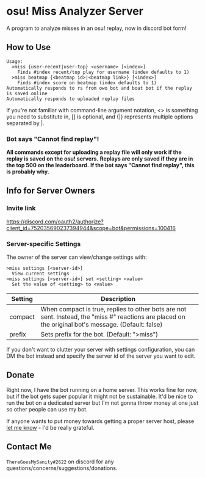 # osu! Miss Analyzer Server

A program to analyze misses in an osu! replay, now in discord bot form!

## How to Use

```
Usage:
  >miss {user-recent|user-top} <username> [<index>]
    Finds #index recent/top play for username (index defaults to 1)
  >miss beatmap {<beatmap id>|<beatmap link>} [<index>]
    Finds #index score on beatmap (index defaults to 1)
Automatically responds to rs from owo bot and boat bot if the replay is saved online
Automatically responds to uploaded replay files
```

If you're not familiar with command-line argument notation, <> is something you need to substitute in, [] is optional, and {|} represents multiple options separated by |.

### Bot says "Cannot find replay"!
**All commands except for uploading a replay file will only work if the replay is saved on the osu! servers.**
**Replays are only saved if they are in the top 500 on the leaderboard.**
**If the bot says "Cannot find replay", this is probably why.**

## Info for Server Owners

### Invite link
https://discord.com/oauth2/authorize?client_id=752035690237394944&scope=bot&permissions=100416

### Server-specific Settings
The owner of the server can view/change settings with:
```
>miss settings [<server-id>]
  View current settings
>miss settings [<server-id>] set <setting> <value>
  Set the value of <setting> to <value>
```
|Setting|Description|
|-|-|
|compact|When compact is true, replies to other bots are not sent. Instead, the "miss #" reactions are placed on the original bot's message. (Default: false)|
|prefix|Sets prefix for the bot. (Default: ">miss")|

If you don't want to clutter your server with settings configuration, you can DM the bot instead and specify the server id of the server you want to edit.

## Donate

Right now, I have the bot running on a home server. This works fine for now, but if the bot gets super popular it might not be sustainable.
It'd be nice to run the bot on a dedicated server but I'm not gonna throw money at one just so other people can use my bot.

If anyone wants to put money towards getting a proper server host, please [let me know](#contact-me) - I'd be really grateful.


## Contact Me

`ThereGoesMySanity#2622` on discord for any questions/concerns/suggestions/donations.